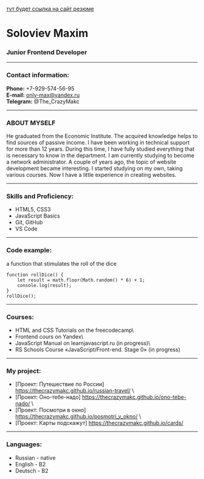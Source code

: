 [тут будет ссылка на сайт резюме](https://ya.ru)

# Soloviev Maxim


### Junior Frontend Developer

********************

### Contact information:

**Phone:** +7-929-574-56-95\
**E-mail:** only-max@yandex.ru\
**Telegram:** @The_CrazyMakc

****************************

### ABOUT MYSELF

He graduated from the Economic Institute. The acquired knowledge helps to find sources of passive income.
I have been working in technical support for more than 12 years. During this time, I have fully studied everything that is necessary to know in the department. I am currently studying to become a network administrator.
A couple of years ago, the topic of website development became interesting. I started studying on my own, taking various courses. Now I have a little experience in creating websites.

**********************

### Skills and Proficiency:
* HTML5, CSS3
* JavaScript Basics
* Git, GitHub
* VS Code

***********************

### Code example:
a function that stimulates the roll of the dice
``` 
function rollDice() {
    let result = math.floor(Math.random() * 6) + 1;
    console.log(result);
}
rollDice();
```

***************************

### Courses:
* HTML and CSS Tutorials on the freecodecamp\
* Frontend cours on Yandex\
* JavaScript Manual on learnjavascript.ru (in progress)\
* RS Schools Course «JavaScript/Front-end. Stage 0» (in progress)

***************************

### My project:
* [Проект: Путешествие по России] https://thecrazymakc.github.io/russian-travel/ \
* [Проект: Оно-тебе-надо] https://thecrazymakc.github.io/ono-tebe-nado/ \
* [Проект: Посмотри в окно] https://thecrazymakc.github.io/posmotri_v_okno/ \
* [Проект: Карты подскажут] https://thecrazymakc.github.io/cards/

************************

### Languages:
* Russian - native
* English - B2
* Deutsch - B2